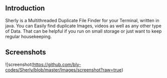 ## Introduction
Sherly is a Multithreaded Duplicate File Finder for your Terminal, written in java. You can Easily find duplicate Images, videos as well as any other type of Data. That can be helpful if you run on small storage or just want to keep regular housekeeping.

## Screenshots
![screenshot(https://github.com/bly-codes/Sherly/blob/master/Images/screenshot?raw=true)
